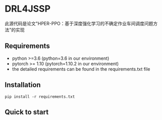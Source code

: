 # DRL4JSSP

此源代码是论文"HPER-PPO：基于深度强化学习的不确定作业车间调度问题方法"的实现 

## Requirements
- python >=3.6    (python=3.6 in our environment)
- pytorch >= 1.10 (pytorch=1.10.2 in our environment)
- the detailed requirements can be found in the requirements.txt file

## Installation

```
pip install -r requirements.txt
```

## Quick to start
